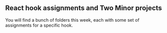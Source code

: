 ## React hook assignments and Two Minor projects
You will find a bunch of folders this week, each with some set of assignments for a specific hook.



